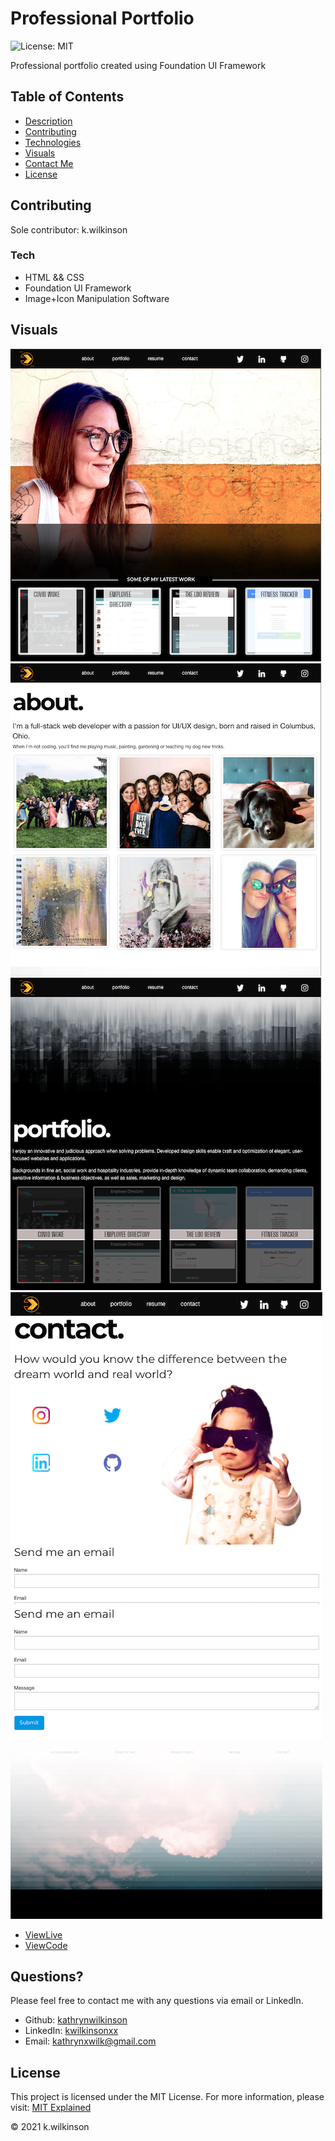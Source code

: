 # Professional Portfolio

![License: MIT](https://img.shields.io/badge/License-MIT-success.svg)

Professional portfolio created using Foundation UI Framework

## Table of Contents

- [Description](#professional-portfolio)
- [Contributing](#contributing)
- [Technologies](#tech)
- [Visuals](#visuals)
- [Contact Me](#questions)
- [License](#license)

## Contributing

Sole contributor: k.wilkinson

### Tech

- HTML && CSS
- Foundation UI Framework
- Image+Icon Manipulation Software

## Visuals

![screenshot](./assets/images/readme-screenshots/home.PNG)
![screenshot](./assets/images/readme-screenshots/about.PNG)
![screenshot](./assets/images/readme-screenshots/portfolio.PNG)
![screenshot](./assets/images/readme-screenshots/contact-header.PNG)
![screenshot](./assets/images/readme-screenshots/contact-footer.PNG)

- [ViewLive](https://kathrynwilkinson.github.io/Portfolio/)
- [ViewCode](https://github.com/kathrynwilkinson/Portfolio.git)

## Questions?

Please feel free to contact me with any questions via email or LinkedIn.

- Github: [kathrynwilkinson](https://github.com/kathrynwilkinson)
- LinkedIn: [kwilkinsonxx](https://www.linkedin.com/in/kwilkinsonxx/)
- Email: [kathrynxwilk@gmail.com](kathrynxwilk@gmail.com)

## License

This project is licensed under the MIT License.
For more information, please visit: [MIT Explained](https://choosealicense.com/licenses/mit/)

&copy; 2021 k.wilkinson
